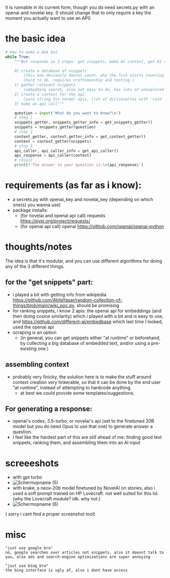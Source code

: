It is runnable in its current form, though you do need secrets.py with an openai and novelai key. (I should change that to only require a key the moment you actually want to use an API)

# the basic idea
```python
# How to make a Q&A bot.
while True:
    """Bot responds in 3 steps: get snippets, make AI context, get AI response

    0) create a database of snippets
        (this one obviously doesnt count. who the fuck starts counting from 0 anyway)
        (hard to do. requires craftsmanship and testing.)
    1) gather relevant snippets
        (embedding search, also not easy to do, has lots of unexplored space)
    2) create a context for the api
        (pure string for normal apis, list of dictionaries with 'role' and 'content' keys for gpt turbo)
    3) make an api call"""

    question = input('What do you want to know?\n')
    # step 1
    snippets_getter, snippets_getter_info = get_snippets_getter()
    snippets = snippets_getter(question)
    # step 2
    context_getter, context_getter_info = get_context_getter()
    context = context_getter(snippets)
    # step 3
    api_caller, api_caller_info = get_api_caller()
    api_response = api_caller(context)
    # result
    print(f'The answer to your question is:\n{api_response}')
```

# requirements  (as far as i know):
- a secrets.py with openai_key and novelai_key (depending on which one(s) you wanna use)
- package installs:
    - (for novelai and openai api call) requests https://pypi.org/project/requests/
    - (for openai api call) openai https://github.com/openai/openai-python

# thoughts/notes
The idea is that it's modular, and you can use different algorithms for doing any of the 3 different things.

## for the "get snippets" part:
- i played a bit with getting info from wikipedia https://github.com/AtillaYasar/random-collection-of-things/blob/main/wiki_poc.py, should be promising
- for ranking snippets, i know 2 apis: the openai api for embeddings (and then doing cosine similarity) which i played with a bit and is easy to use, and https://github.com/different-ai/embedbase which last time I looked, used the openai api
- scraping is an option
    + (in general, you can get snippets either "at runtime" or beforehand, by collecting a big database of embedded text, and/or using a pre-existing one.)

## assembling context
- probably very finicky, the solution here is to make the stuff around context creation very tinkerable, so that it can be done by the end user "at runtime", instead of attempting to hardcode anything.
    + at best we could provide some templates/suggestions.

## For generating a response:
- openai's codex, 3.5-turbo, or novelai's api (set to the finetuned 20B model but you do need Opus to use that one) to generate answer a question.
- I feel like the hardest part of this are still ahead of me: finding good text snippets, ranking them, and assembling them into an AI input

# screeeshots
- with gpt turbo
- ![Schermopname (5)](https://user-images.githubusercontent.com/112716905/224482529-6d6533fa-e5ad-4bea-9d1e-24c5d54b4140.png)
- with krake, a neox-20b model finetuned by NovelAI on stories, also i used a soft prompt trained on HP Lovecraft. not well suited for this lol. (why the Lovecraft module? idk. why not.)
- ![Schermopname (6)](https://user-images.githubusercontent.com/112716905/224482565-a7f838b4-126f-4cd7-8d48-5ccf0dbefa8f.png)



( sorry i cant find a proper screenshot tool)

# misc
```
"just use google bro"
no, google searches over articles not snippets, also it doesnt talk to you, also ads and search-engine optimizations are super annoying

"just use bing bro"
the bing interface is ugly af, also i dont have access
```

